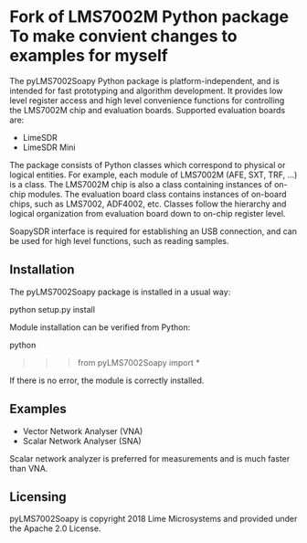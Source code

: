 # Fork of LMS7002M Python package To make convient changes to examples for myself

The pyLMS7002Soapy Python package is platform-independent, and is intended for fast prototyping
and algorithm development. It provides low level register access and high level convenience functions
for controlling the LMS7002M chip and evaluation boards. Supported evaluation boards are:

* LimeSDR
* LimeSDR Mini

The package consists of Python classes which correspond to physical or logical entities. For
example, each module of LMS7002M (AFE, SXT, TRF, ...) is a class. The LMS7002M chip is also a
class containing instances of on-chip modules. The evaluation board class contains instances of
on-board chips, such as LMS7002, ADF4002, etc. Classes follow the hierarchy and logical
organization from evaluation board down to on-chip register level.

SoapySDR interface is required for establishing an USB connection, and can be used
for high level functions, such as reading samples.

## Installation

The pyLMS7002Soapy package is installed in a usual way:

  python setup.py install

Module installation can be verified from Python:

  python
  >>> from pyLMS7002Soapy import *

If there is no error, the module is correctly installed.

## Examples

* Vector Network Analyser (VNA)
* Scalar Network Analyser (SNA)

Scalar network analyzer is preferred for measurements and is much faster than VNA.

## Licensing

pyLMS7002Soapy is copyright 2018 Lime Microsystems and provided under the Apache 2.0 License.
